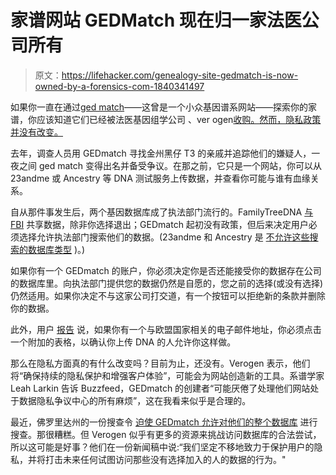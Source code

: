 # 家谱网站 GEDMatch 现在归一家法医公司所有

> 原文：<https://lifehacker.com/genealogy-site-gedmatch-is-now-owned-by-a-forensics-com-1840341497>

如果你一直在通过[ged match](https://www.gedmatch.com/login1.php)——这曾是一个小众基因谱系网站——探索你的家谱，你应该知道它们已经被法医基因组学公司 、ver ogen[收购。然而，隐私政策并没有改变。](https://verogen.com/gedmatch-partners-with-genomics-firm/)



去年，调查人员用 GEDmatch 寻找金州黑仔 T3 的亲戚并追踪他们的嫌疑人，一夜之间 ged match 变得出名并备受争议。在那之前，它只是一个网站，你可以从 23andme 或 Ancestry 等 DNA 测试服务上传数据，并查看你可能与谁有血缘关系。

自从那件事发生后，两个基因数据库成了执法部门流行的。FamilyTreeDNA [与 FBI](https://gizmodo.com/ancestry-testing-company-it-s-our-moral-responsibilit-1833774781) 共享数据，除非你选择退出；GEDmatch 起初没有政策，但后来决定用户必须选择允许执法部门搜索他们的数据。(23andme 和 Ancestry 是 [不允许这些搜索的数据库类型](https://vitals.lifehacker.com/which-dna-databases-are-the-best-and-worst-for-privacy-1833946048) )。)

如果你有一个 GEDmatch 的账户，你必须决定你是否还能接受你的数据存在公司的数据库里。向执法部门提供您的数据仍然是自愿的，您之前的选择(或没有选择)仍然适用。如果你决定不与这家公司打交道，有一个按钮可以拒绝新的条款并删除你的数据。

此外，用户 [报告](https://cruwys.blogspot.com/2019/12/gedmatch-has-been-acquired-by-forensic.html) 说，如果你有一个与欧盟国家相关的电子邮件地址，你必须点击一个附加的表格，以确认你上传 DNA 的人允许你这样做。

那么在隐私方面真的有什么改变吗？目前为止，还没有。Verogen 表示，他们将“确保持续的隐私保护和增强客户体验”，可能会为网站创造新的工具。系谱学家 Leah Larkin 告诉 Buzzfeed，GEDmatch 的创建者“可能厌倦了处理他们网站处于数据隐私争议中心的所有麻烦”，这在我看来似乎是合理的。

最近，佛罗里达州的一份搜查令 [迫使 GEDmatch 允许对他们的整个数据库](https://vitals.lifehacker.com/user-upload-dna-sites-just-became-even-less-private-1839667283) 进行搜查。那很糟糕。但 Verogen 似乎有更多的资源来挑战访问数据库的合法尝试，所以这可能是好事？他们在一份新闻稿中说:“我们坚定不移地致力于保护用户的隐私，并将打击未来任何试图访问那些没有选择加入的人的数据的行为。"